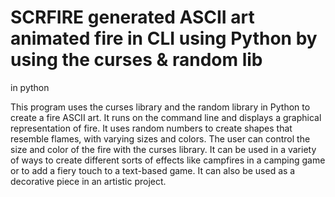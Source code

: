 # SCRFIRE generated ASCII art animated fire in CLI using Python by using the curses &amp; random lib 
in python

This program uses the curses library and the random library in Python to create a fire ASCII art. It runs on the command line and displays a graphical representation of fire. It uses random numbers to create shapes that resemble flames, with varying sizes and colors. The user can control the size and color of the fire with the curses library. It can be used in a variety of ways to create different sorts of effects like campfires in a camping game or to add a fiery touch to a text-based game. It can also be used as a decorative piece in an artistic project.

